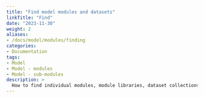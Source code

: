 ```yaml
---
title: "Find model modules and datasets"
linkTitle: "Find"
date: "2023-11-30"
weight: 2
aliases:
- /docs/model/modules/finding
categories: 
- Documentation
tags: 
- Model
- Model - modules
- Model - sub-modules
description: >
  How to find individual modules, module libraries, dataset collections and datasets.
---
```


